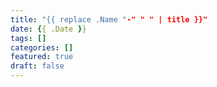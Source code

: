 ```yaml
---
title: "{{ replace .Name "-" " " | title }}"
date: {{ .Date }}
tags: []
categories: []
featured: true
draft: false
---
```


<!--more-->

